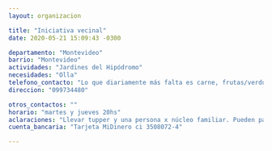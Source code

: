 ```yaml
---
layout: organizacion

title: "Iniciativa vecinal"
date: 2020-05-21 15:09:43 -0300

departamento: "Montevideo"
barrio: "Montevideo"
actividades: "Jardines del Hipódromo"
necesidades: "Olla"
telefono_contacto: "Lo que diariamente más falta es carne, frutas/verduras y pan."
direccion: "099734480"

otros_contactos: ""
horario: "martes y jueves 20hs"
aclaraciones: "Llevar tupper y una persona x núcleo familiar. Pueden pasar a buscar donaciones"
cuenta_bancaria: "Tarjeta MiDinero ci 3508072-4"

---
```


